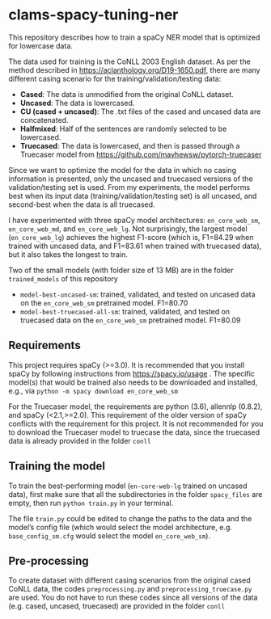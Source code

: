 # clams-spacy-tuning-ner
This repository describes how to train a spaCy NER model that is optimized for lowercase data.

The data used for training is the CoNLL 2003 English dataset. As per the method described in https://aclanthology.org/D19-1650.pdf, there are many different casing scenario for the training/validation/testing data:
  - **Cased**: The data is unmodified from the original CoNLL dataset.
  - **Uncased**: The data is lowercased.
  - **CU (cased + uncased)**: The .txt files of the cased and uncased data are concatenated.
  - **Halfmixed**: Half of the sentences are randomly selected to be lowercased.
  - **Truecased**: The data is lowercased, and then is passed through a Truecaser model from https://github.com/mayhewsw/pytorch-truecaser 

Since we want to optimize the model for the data in which no casing information is presented, only the uncased and truecased versions of the validation/testing set is used. From my experiments, the model performs best when its input data (training/validation/testing set) is all uncased, and second-best when the data is all truecased.

I have experimented with three spaCy model architectures: `en_core_web_sm`, `en_core_web_md`, and `en_core_web_lg`. Not surprisingly, the largest model (`en_core_web_lg`) achieves the highest F1-score (which is, F1=84.29 when trained with uncased data, and F1=83.61 when trained with truecased data), but it also takes the longest to train.

Two of the small models (with folder size of 13 MB) are in the folder `trained_models` of this repository
  - `model-best-uncased-sm`: trained, validated, and tested on uncased data on the `en_core_web_sm` pretrained model. F1=80.70
  - `model-best-truecased-all-sm`: trained, validated, and tested on truecased data on the `en_core_web_sm` pretrained model. F1=80.09

## Requirements

This project requires spaCy (>=3.0). It is recommended that you install spaCy by following instructions from https://spacy.io/usage . The specific model(s) that would be trained also needs to be downloaded and installed, e.g., via `python -m spacy download en_core_web_sm`

For the Truecaser model, the requirements are python (3.6), allennlp (0.8.2), and spaCy (<2.1,>=2.0). This requirement of the older version of spaCy conflicts with the requirement for this project. It is not recommended for you to download the Truecaser model to truecase the data, since the truecased data is already provided in the folder `conll`

## Training the model

To train the best-performing model (`en-core-web-lg` trained on uncased data), first make sure that all the subdirectories in the folder `spacy_files` are empty, then run `python train.py` in your terminal.

The file `train.py` could be edited to change the paths to the data and the model’s config file (which would select the model architecture, e.g. `base_config_sm.cfg` would select the model `en_core_web_sm`).

## Pre-processing

To create dataset with different casing scenarios from the original cased CoNLL data, the codes `preprocessing.py` and `preprocessing_truecase.py` are used. You do not have to run these codes since all versions of the data (e.g. cased, uncased, truecased) are provided in the folder `conll`








